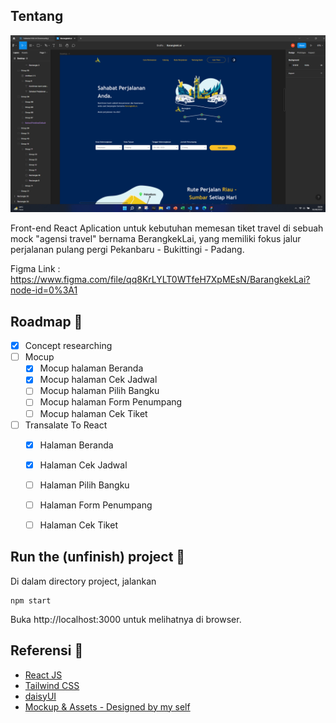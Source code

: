 ## Tentang

![Screenshot of the running project](https://raw.githubusercontent.com/hilmiha/barangkekLai/master/src/assets/dev/sc_dev.png)

Front-end React Aplication untuk kebutuhan memesan tiket travel di sebuah mock "agensi travel" bernama BerangkekLai, yang memiliki fokus jalur perjalanan pulang pergi Pekanbaru - Bukittingi - Padang.

Figma Link : https://www.figma.com/file/qq8KrLYLT0WTfeH7XpMEsN/BarangkekLai?node-id=0%3A1

## Roadmap 🚧
- [x] Concept researching
- [ ] Mocup
  - [x] Mocup halaman Beranda 
  - [x] Mocup halaman Cek Jadwal
  - [ ] Mocup halaman Pilih Bangku
  - [ ] Mocup halaman Form Penumpang
  - [ ] Mocup halaman Cek Tiket
- [ ] Transalate To React
  - [x] Halaman Beranda 
  - [x] Halaman Cek Jadwal
  - [ ] Halaman Pilih Bangku
  - [ ] Halaman Form Penumpang
  - [ ] Halaman Cek Tiket



## Run the (unfinish) project 🚀

Di dalam directory project, jalankan

    npm start

Buka http://localhost:3000 untuk melihatnya di browser.

## Referensi 📑

- [React JS](https://reactjs.org/)
- [Tailwind CSS](https://tailwindcss.com/)
- [daisyUI](https://daisyui.com/)
- [Mockup & Assets - Designed by my self](https://www.figma.com/file/qq8KrLYLT0WTfeH7XpMEsN/BarangkekLai?node-id=0%3A1)
